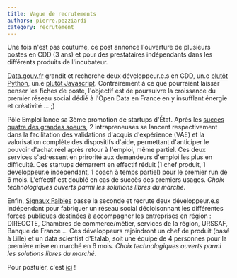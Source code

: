 ```yaml
---
title: Vague de recrutements
authors: pierre.pezziardi
category: recrutement
---
```


Une fois n'est pas coutume, ce post annonce l'ouverture de plusieurs postes en CDD (3 ans) et pour des prestataires indépendants dans les différents produits de l'incubateur.

<!--more-->

[Data.gouv.fr](http://data.gouv.fr) grandit et recherche deux développeur.e.s en CDD, un.e [plutôt Python](http://biep-recrute.talent-soft.com/offre-de-emploi/emploi-developpeur-h-f-_64797.aspx), un.e [plutôt Javascript](http://biep-recrute.talent-soft.com/offre-de-emploi/emploi-developpeur-front-end-h-f-_64792.aspx). Contrairement à ce que pourraient laisser penser les fiches de poste, l'objectif est de poursuivre la croissance du premier réseau social dédié à l'Open Data en France en y insufflant énergie et créativité ... ;)

Pôle Emploi lance sa 3ème promotion de startups d'État. Après les [succès quatre des grandes soeurs](https://www.youtube.com/watch?v=TYbbZ52s_kA), 2 intrapreneuses se lancent respectivement dans la facilitation des validations d'acquis d'expérience (VAE) et la valorisation complète des dispositifs d'aide, permettant d'anticiper le pouvoir d'achat réel après retour à l'emploi, même partiel. Ces deux services s'adressent en prirorité aux demandeurs d'emploi les plus en difficulté. Ces startups démarrent en effectif réduit (1 chef produit, 1 developpeur.e indépendant, 1 coach à temps partiel) pour le premier run de 6 mois. L'effectif est doublé en cas de succès des premiers usages. *Choix technologiques ouverts parmi les solutions libres du marché*.

Enfin, [Signaux Faibles](https://beta.gouv.fr/startup/signaux-faibles.html) passe la seconde et recrute deux développeur.e.s indépendant pour fabriquer un réseau social décloisonnant les différentes forces publiques destinées à accompagner les entreprises en région : DIRECCTE, Chambres de commerce/métier, services de la région, URSSAF, Banque de France ... Ces développeurs rejoindront un chef de produit (basé à Lille) et un data scientist d'Etalab, soit une équipe de 4 personnes pour la première mise en marché en 6 mois. *Choix technologiques ouverts parmi les solutions libres du marché*.

Pour postuler, c'est [ici](mailto://recrutement@beta.gouv.fr) !
